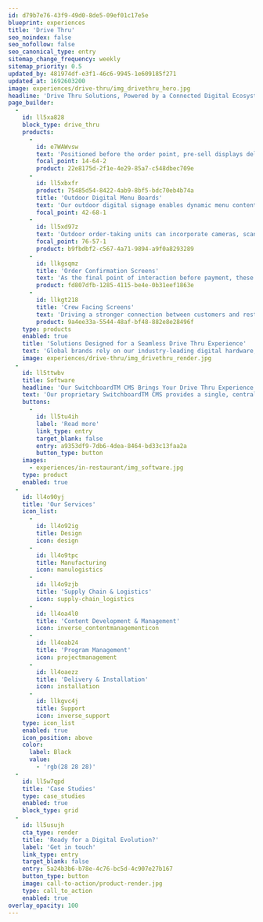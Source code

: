 ```yaml
---
id: d79b7e76-43f9-49d0-8de5-09ef01c17e5e
blueprint: experiences
title: 'Drive Thru'
seo_noindex: false
seo_nofollow: false
seo_canonical_type: entry
sitemap_change_frequency: weekly
sitemap_priority: 0.5
updated_by: 481974df-e3f1-46c6-9945-1e609185f271
updated_at: 1692603200
image: experiences/drive-thru/img_drivethru_hero.jpg
headline: 'Drive Thru Solutions, Powered by a Connected Digital Ecosystem'
page_builder:
  -
    id: ll5xa828
    block_type: drive_thru
    products:
      -
        id: e7WAWvsw
        text: 'Positioned before the order point, pre-sell displays deliver targeted marketing and promotions to customers entering the drive thru.'
        focal_point: 14-64-2
        product: 22e8175d-2f1e-4e29-85a7-c548dbec709e
      -
        id: ll5xbxfr
        product: 75485d54-8422-4ab9-8bf5-bdc70eb4b74a
        title: 'Outdoor Digital Menu Boards'
        text: 'Our outdoor digital signage enables dynamic menu content, helps optimise the customer experience, and drives ROI for your brand.'
        focal_point: 42-68-1
      -
        id: ll5xd97z
        text: 'Outdoor order-taking units can incorporate cameras, scanners, Bluetooth, and other interactive technologies to better communicate with customers.'
        focal_point: 76-57-1
        product: b9fbdbf2-c567-4a71-9894-a9f0a8293289
      -
        id: llkgsqmz
        title: 'Order Confirmation Screens'
        text: 'As the final point of interaction before payment, these dynamic solutions promote customer confidence and order accuracy through visual confirmation of each order.'
        product: fd807dfb-1285-4115-be4e-0b31eef1863e
      -
        id: llkgt218
        title: 'Crew Facing Screens'
        text: 'Driving a stronger connection between customers and restaurant crews, this solution lives inside the order-taking window and mirrors menu board content to create clarity and opportunities for upsell.'
        product: 9a4ee33a-5544-48af-bf48-882e8e28496f
    type: products
    enabled: true
    title: 'Solutions Designed for a Seamless Drive Thru Experience'
    text: 'Global brands rely on our industry-leading digital hardware, data-driven CMS, and end-to-end services to deliver engaging drive thru experiences and an impactful ROI.'
    image: experiences/drive-thru/img_drivethru_render.jpg
  -
    id: ll5ttwbv
    title: Software
    headline: 'Our SwitchboardTM CMS Brings Your Drive Thru Experience to Life'
    text: 'Our proprietary SwitchboardTM CMS provides a single, centralised solution for managing messaging across all drive thru hardware touchpoints, while our advanced analytics capabilities and  integrations drive a seamless and connected customer experience.'
    buttons:
      -
        id: ll5tu4ih
        label: 'Read more'
        link_type: entry
        target_blank: false
        entry: a9353df9-7db6-4dea-8464-bd33c13faa2a
        button_type: button
    images:
      - experiences/in-restaurant/img_software.jpg
    type: product
    enabled: true
  -
    id: ll4o90yj
    title: 'Our Services'
    icon_list:
      -
        id: ll4o92ig
        title: Design
        icon: design
      -
        id: ll4o9tpc
        title: Manufacturing
        icon: manulogistics
      -
        id: ll4o9zjb
        title: 'Supply Chain & Logistics'
        icon: supply-chain_logistics
      -
        id: ll4oa4l0
        title: 'Content Development & Management'
        icon: inverse_contentmanagementicon
      -
        id: ll4oab24
        title: 'Program Management'
        icon: projectmanagement
      -
        id: ll4oaezz
        title: 'Delivery & Installation'
        icon: installation
      -
        id: llkgvc4j
        title: Support
        icon: inverse_support
    type: icon_list
    enabled: true
    icon_position: above
    color:
      label: Black
      value:
        - 'rgb(28 28 28)'
  -
    id: ll5w7qpd
    title: 'Case Studies'
    type: case_studies
    enabled: true
    block_type: grid
  -
    id: ll5usujh
    cta_type: render
    title: 'Ready for a Digital Evolution?'
    label: 'Get in touch'
    link_type: entry
    target_blank: false
    entry: 5a24b3b6-b78e-4c76-bc5d-4c907e27b167
    button_type: button
    image: call-to-action/product-render.jpg
    type: call_to_action
    enabled: true
overlay_opacity: 100
---
```

